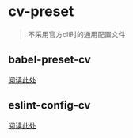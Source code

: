 # cv-preset

> 不采用官方cli时的通用配置文件

## babel-preset-cv
[阅读此处](/packages/babel-preset-cv/README.md)

## eslint-config-cv
[阅读此处](/packages/eslint-config-cv/README.md)
